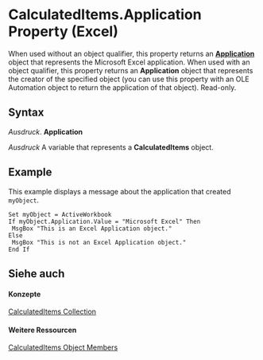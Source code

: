 
# CalculatedItems.Application Property (Excel)

When used without an object qualifier, this property returns an  **[Application](19b73597-5cf9-4f56-8227-b5211f657f6f.md)** object that represents the Microsoft Excel application. When used with an object qualifier, this property returns an **Application** object that represents the creator of the specified object (you can use this property with an OLE Automation object to return the application of that object). Read-only.


## Syntax

 _Ausdruck_. **Application**

 _Ausdruck_ A variable that represents a **CalculatedItems** object.


## Example

This example displays a message about the application that created  `myObject`.


```
Set myObject = ActiveWorkbook 
If myObject.Application.Value = "Microsoft Excel" Then 
 MsgBox "This is an Excel Application object." 
Else 
 MsgBox "This is not an Excel Application object." 
End If
```


## Siehe auch


#### Konzepte


[CalculatedItems Collection](daad9732-6a20-d146-050e-da9e1c1e6f33.md)
#### Weitere Ressourcen


[CalculatedItems Object Members](http://msdn.microsoft.com/library/8e27a07e-3f10-46d8-0a45-dda9285586d0%28Office.15%29.aspx)